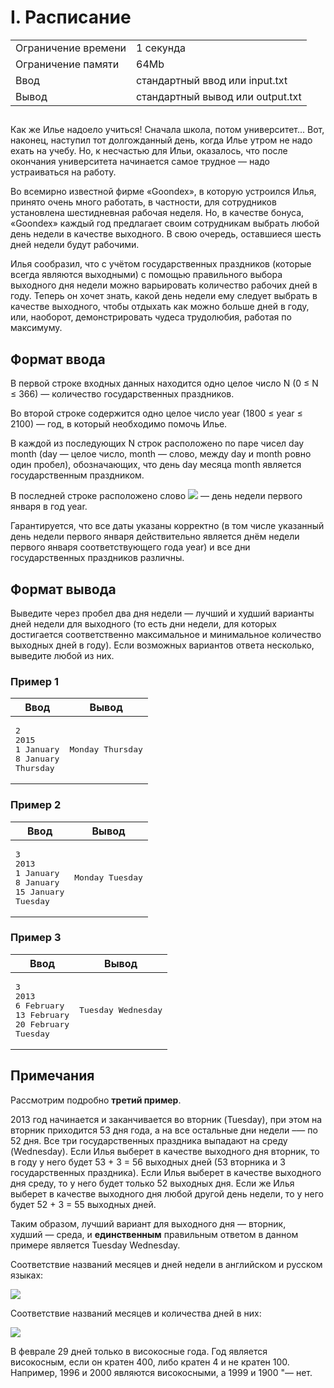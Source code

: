 <div class="problem-statement">
   <div class="header">
      <h1 class="title">I. Расписание</h1>
      <table>
         <tr class="time-limit">
            <td class="property-title">Ограничение времени</td>
            <td>1&nbsp;секунда</td>
         </tr>
         <tr class="memory-limit">
            <td class="property-title">Ограничение памяти</td>
            <td>64Mb</td>
         </tr>
         <tr class="input-file">
            <td class="property-title">Ввод</td>
            <td colspan="1">стандартный ввод или input.txt</td>
         </tr>
         <tr class="output-file">
            <td class="property-title">Вывод</td>
            <td colspan="1">стандартный вывод или output.txt</td>
         </tr>
      </table>
   </div>
   <h2></h2>
   <div class="legend"><span style="">
         <p>Как же Илье надоело учиться! Сначала школа, потом университет... Вот, наконец, наступил тот долгожданный день, когда Илье
            утром не надо ехать на учебу. Но, к несчастью для Ильи, оказалось, что после окончания университета начинается самое трудное&nbsp;&mdash; надо устраиваться на работу. 
         </p></span><p>Во всемирно известной фирме &laquo;Goondex&raquo;, в которую устроился Илья, принято очень много работать, в частности, для сотрудников установлена шестидневная рабочая неделя.
         Но, в качестве бонуса, &laquo;Goondex&raquo; каждый год предлагает своим сотрудникам выбрать любой день недели в качестве выходного. В свою очередь, оставшиеся шесть
         дней недели будут рабочими. 
      </p>
      <p>Илья сообразил, что с учётом государственных праздников (которые всегда являются выходными) с помощью правильного выбора выходного
         дня недели можно варьировать количество рабочих дней в году. Теперь он хочет знать, какой день недели ему следует выбрать
         в качестве выходного, чтобы отдыхать как можно больше дней в году, или, наоборот, демонстрировать чудеса трудолюбия, работая
         по максимуму. 
      </p>
   </div>
   <h2>Формат ввода</h2>
   <div class="input-specification"><span style="">
         <p>В первой строке входных данных находится одно целое число <span class="tex-math-text">N</span> (<span class="tex-math-text">0 &le; N &le; 366</span>)&nbsp;&mdash; количество государственных праздников. 
         </p></span><p>Во второй строке содержится одно целое число <span class="tex-math-text">year</span> (<span class="tex-math-text">1800 &le; year &le; 2100</span>)&nbsp;&mdash; год, в который необходимо помочь Илье. 
      </p>
      <p>В каждой из последующих <span class="tex-math-text">N</span> строк расположено по паре чисел <span class="tex-math-text">day</span> <span class="tex-math-text">month</span> (<span class="tex-math-text">day</span>&nbsp;&mdash; целое число, <span class="tex-math-text">month</span>&nbsp;&mdash; слово, между <span class="tex-math-text">day</span> и <span class="tex-math-text">month</span> ровно один пробел), обозначающих, что день <span class="tex-math-text">day</span> месяца <span class="tex-math-text">month</span> является государственным праздником. 
      </p>
      <p>В последней строке расположено слово <span class="tex-math-inline"><img class="tex-math" src="/testsys/tex/render/ZGF5XF9vZlxfd2Vlaw==.png"></span>&nbsp;&mdash; день недели первого января в год <span class="tex-math-text">year</span>.
      </p>
      <p>Гарантируется, что все даты указаны корректно (в том числе указанный день недели первого января действительно является днём
         недели первого января соответствующего года <span class="tex-math-text">year</span>) и все дни государственных праздников различны. 
      </p>
   </div>
   <h2>Формат вывода</h2>
   <div class="output-specification"><span style="">
         <p>Выведите через пробел два дня недели&nbsp;&mdash; лучший и худший варианты дней недели для выходного (то есть дни недели, для которых достигается соответственно максимальное
            и минимальное количество выходных дней в году). Если возможных вариантов ответа несколько, выведите любой из них. 
         </p></span></div>
   <h3>Пример 1</h3>
   <table class="sample-tests">
      <thead>
         <tr>
            <th>Ввод</th>
            <th>Вывод</th>
         </tr>
      </thead>
      <tbody>
         <tr>
            <td><pre>2
2015
1 January
8 January
Thursday
</pre></td>
            <td><pre>Monday Thursday
</pre></td>
         </tr>
      </tbody>
   </table>
   <h3>Пример 2</h3>
   <table class="sample-tests">
      <thead>
         <tr>
            <th>Ввод</th>
            <th>Вывод</th>
         </tr>
      </thead>
      <tbody>
         <tr>
            <td><pre>3
2013
1 January
8 January
15 January
Tuesday
</pre></td>
            <td><pre>Monday Tuesday
</pre></td>
         </tr>
      </tbody>
   </table>
   <h3>Пример 3</h3>
   <table class="sample-tests">
      <thead>
         <tr>
            <th>Ввод</th>
            <th>Вывод</th>
         </tr>
      </thead>
      <tbody>
         <tr>
            <td><pre>3
2013
6 February
13 February
20 February
Tuesday
</pre></td>
            <td><pre>Tuesday Wednesday
</pre></td>
         </tr>
      </tbody>
   </table>
   <h2>Примечания</h2>
   <div class="notes"><span style="">
         <p>Рассмотрим подробно <span style="font-weight:bold;">третий пример</span>.
         </p></span><p>2013 год начинается и заканчивается во вторник (<span class="tex-monospace">Tuesday</span>), при этом на вторник приходится <span class="tex-math-text">53</span> дня года, а на все остальные дни недели&nbsp;&ndash;— по <span class="tex-math-text">52</span> дня. Все три государственных праздника выпадают на среду (<span class="tex-monospace">Wednesday</span>). Если Илья выберет в качестве выходного дня вторник, то в году у него будет <span class="tex-math-text">53 + 3 = 56</span> выходных дней (<span class="tex-math-text">53</span> вторника и <span class="tex-math-text">3</span> государственных праздника). Если Илья выберет в качестве выходного дня среду, то у него будет только <span class="tex-math-text">52</span> выходных дня. Если же Илья выберет в качестве выходного дня любой другой день недели, то у него будет <span class="tex-math-text">52 + 3 = 55</span> выходных дней.
      </p>
      <p>Таким образом, лучший вариант для выходного дня&nbsp;&mdash; вторник, худший&nbsp;&mdash; среда, и <span style="font-weight:bold;">единственным</span> правильным ответом в данном примере является <span class="tex-monospace">Tuesday Wednesday</span>.
      </p>
      <p>Соответствие названий месяцев и дней недели в английском и русском языках:</p>
      <p><img class="user-image" src="/testsys/statement-image?imageId=1bc9b8d4e13c791b803b4a91c9b5ef2990745beefe9c2ad2253fe3fda6f0d46f"></p>
      <p>Соответствие названий месяцев и количества дней в них: </p>
      <p><img class="user-image" src="/testsys/statement-image?imageId=9f749e6620b03d62261d0032a307c1044a5e264528afa0b44ec5f02f7fc8977b"></p>
      <p>В феврале 29 дней только в високосные года. Год является високосным, если он кратен 400, либо кратен 4 и не кратен 100. Например,
         1996 и 2000 являются високосными, а 1999 и 1900 "&mdash; нет. 
      </p>
   </div>